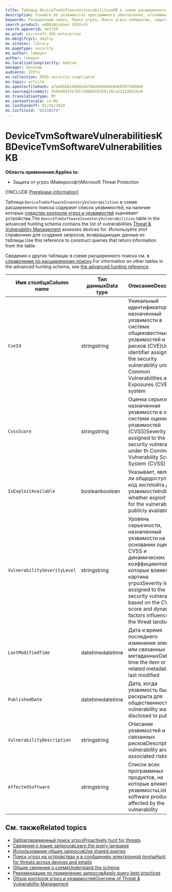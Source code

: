 ```yaml
---
title: Таблица DeviceTvmSoftwareVulnerabilitiesKB в схеме расширенного поиска
description: Узнайте об уязвимостях программного обеспечения, отслеживаемых средством контроля угроз и уязвимостей, в таблице DeviceTvmSoftwareVulnerabilitiesKB схемы расширенного поиска.
keywords: Расширенный поиск, Поиск угроз, Поиск угроз кибератак, защита от угроз Майкрософт, Microsoft 365, MTP, m365, поиск, запрос, метрическое содержание, схема, справочные материалы, Кусто, таблица, столбец, тип данных, описание, угроза & уязвимости, ТВМ, Управление устройствами, программное обеспечение, наличие уязвимостей, CVE ID, КВСС, Девицетвмсофтваревулнерабилитиескб
search.product: eADQiWindows 10XVcnh
search.appverid: met150
ms.prod: microsoft-365-enterprise
ms.mktglfcycl: deploy
ms.sitesec: library
ms.pagetype: security
ms.author: lomayor
author: lomayor
ms.localizationpriority: medium
manager: dansimp
audience: ITPro
ms.collection: M365-security-compliance
ms.topic: article
ms.openlocfilehash: a7a68bb610669a5b7b0d48d404e0de0f67360969
ms.sourcegitcommit: 5b8e9935fe7bfcb96b8f8356119ce23152bd16a9
ms.translationtype: MT
ms.contentlocale: ru-RU
ms.lasthandoff: 01/16/2020
ms.locfileid: "41210174"
---
```

# <a name="devicetvmsoftwarevulnerabilitieskb"></a><span data-ttu-id="f051d-104">DeviceTvmSoftwareVulnerabilitiesKB</span><span class="sxs-lookup"><span data-stu-id="f051d-104">DeviceTvmSoftwareVulnerabilitiesKB</span></span>

<span data-ttu-id="f051d-105">**Область применения:**</span><span class="sxs-lookup"><span data-stu-id="f051d-105">**Applies to:**</span></span>
- <span data-ttu-id="f051d-106">Защита от угроз (Майкрософт)</span><span class="sxs-lookup"><span data-stu-id="f051d-106">Microsoft Threat Protection</span></span>

[!INCLUDE [Prerelease information](../includes/prerelease.md)]

<span data-ttu-id="f051d-107">Таблица `DeviceTvmSoftwareInventoryVulnerabilities` в схеме расширенного поиска содержит список уязвимостей, на наличие которых [средство контроля угроз и уязвимостей](https://docs.microsoft.com/windows/security/threat-protection/microsoft-defender-atp/next-gen-threat-and-vuln-mgt) оценивает устройства.</span><span class="sxs-lookup"><span data-stu-id="f051d-107">The `DeviceTvmSoftwareInventoryVulnerabilities` table in the advanced hunting schema contains the list of vulnerabilities [Threat & Vulnerability Management](https://docs.microsoft.com/windows/security/threat-protection/microsoft-defender-atp/next-gen-threat-and-vuln-mgt) assesses devices for.</span></span> <span data-ttu-id="f051d-108">Используйте этот справочник для создания запросов, возвращающих данные из таблицы.</span><span class="sxs-lookup"><span data-stu-id="f051d-108">Use this reference to construct queries that return information from the table.</span></span>

<span data-ttu-id="f051d-109">Сведения о других таблицах в схеме расширенного поиска см. в [справочнике по расширенному поиску](advanced-hunting-schema-tables.md).</span><span class="sxs-lookup"><span data-stu-id="f051d-109">For information on other tables in the advanced hunting schema, see [the advanced hunting reference](advanced-hunting-schema-tables.md).</span></span>

| <span data-ttu-id="f051d-110">Имя столбца</span><span class="sxs-lookup"><span data-stu-id="f051d-110">Column name</span></span> | <span data-ttu-id="f051d-111">Тип данных</span><span class="sxs-lookup"><span data-stu-id="f051d-111">Data type</span></span> | <span data-ttu-id="f051d-112">Описание</span><span class="sxs-lookup"><span data-stu-id="f051d-112">Description</span></span> |
|-------------|-----------|-------------|
| `CveId` | <span data-ttu-id="f051d-113">string</span><span class="sxs-lookup"><span data-stu-id="f051d-113">string</span></span> | <span data-ttu-id="f051d-114">Уникальный идентификатор, назначенный уязвимости в системе общеизвестных уязвимостей и рисков (CVE)</span><span class="sxs-lookup"><span data-stu-id="f051d-114">Unique identifier assigned to the security vulnerability under the Common Vulnerabilities and Exposures (CVE) system</span></span> |
| `CvssScore` | <span data-ttu-id="f051d-115">string</span><span class="sxs-lookup"><span data-stu-id="f051d-115">string</span></span> | <span data-ttu-id="f051d-116">Оценка серьезности, назначенная уязвимости в общей системе оценки уязвимостей (CVSS)</span><span class="sxs-lookup"><span data-stu-id="f051d-116">Severity score assigned to the security vulnerability under th Common Vulnerability Scoring System (CVSS)</span></span> |
| `IsExploitAvailable` | <span data-ttu-id="f051d-117">boolean</span><span class="sxs-lookup"><span data-stu-id="f051d-117">boolean</span></span> | <span data-ttu-id="f051d-118">Указывает, является ли общедоступным код эксплойта для уязвимости</span><span class="sxs-lookup"><span data-stu-id="f051d-118">Indicates whether exploit code for the vulnerability is publicly available</span></span> |
| `VulnerabilitySeverityLevel` | <span data-ttu-id="f051d-119">string</span><span class="sxs-lookup"><span data-stu-id="f051d-119">string</span></span> | <span data-ttu-id="f051d-120">Уровень серьезности, назначенный уязвимости на основании оценки CVSS и динамических коэффициентов, на которые влияет картина угроз</span><span class="sxs-lookup"><span data-stu-id="f051d-120">Severity level assigned to the security vulnerability based on the CVSS score and dynamic factors influenced by the threat landscape</span></span> |
| `LastModifiedTime` | <span data-ttu-id="f051d-121">datetime</span><span class="sxs-lookup"><span data-stu-id="f051d-121">datetime</span></span> | <span data-ttu-id="f051d-122">Дата и время последнего изменения элемента или связанных метаданных</span><span class="sxs-lookup"><span data-stu-id="f051d-122">Date and time the item or related metadata was last modified</span></span> |
| `PublishedDate` | <span data-ttu-id="f051d-123">datetime</span><span class="sxs-lookup"><span data-stu-id="f051d-123">datetime</span></span> | <span data-ttu-id="f051d-124">Дата, когда уязвимость была раскрыта для общественности</span><span class="sxs-lookup"><span data-stu-id="f051d-124">Date vulnerability was disclosed to public</span></span> |
| `VulnerabilityDescription` | <span data-ttu-id="f051d-125">string</span><span class="sxs-lookup"><span data-stu-id="f051d-125">string</span></span> | <span data-ttu-id="f051d-126">Описание уязвимостей и связанных рисков</span><span class="sxs-lookup"><span data-stu-id="f051d-126">Description of vulnerability and associated risks</span></span> |
| `AffectedSoftware` | <span data-ttu-id="f051d-127">string</span><span class="sxs-lookup"><span data-stu-id="f051d-127">string</span></span> | <span data-ttu-id="f051d-128">Список всех программных продуктов, на которые влияет уязвимость</span><span class="sxs-lookup"><span data-stu-id="f051d-128">List of all software products affected by the vulnerability</span></span> |

## <a name="related-topics"></a><span data-ttu-id="f051d-129">См. также</span><span class="sxs-lookup"><span data-stu-id="f051d-129">Related topics</span></span>

- [<span data-ttu-id="f051d-130">Заблаговременный поиск угроз</span><span class="sxs-lookup"><span data-stu-id="f051d-130">Proactively hunt for threats</span></span>](advanced-hunting-overview.md)
- [<span data-ttu-id="f051d-131">Сведения о языке запросов</span><span class="sxs-lookup"><span data-stu-id="f051d-131">Learn the query language</span></span>](advanced-hunting-query-language.md)
- [<span data-ttu-id="f051d-132">Использование общих запросов</span><span class="sxs-lookup"><span data-stu-id="f051d-132">Use shared queries</span></span>](advanced-hunting-shared-queries.md)
- [<span data-ttu-id="f051d-133">Поиск угроз на устройствах и в сообщениях электронной почты</span><span class="sxs-lookup"><span data-stu-id="f051d-133">Hunt for threats across devices and emails</span></span>](advanced-hunting-query-emails-devices.md)
- [<span data-ttu-id="f051d-134">Общие сведения о схеме</span><span class="sxs-lookup"><span data-stu-id="f051d-134">Understand the schema</span></span>](advanced-hunting-schema-tables.md)
- [<span data-ttu-id="f051d-135">Рекомендации по применению запросов</span><span class="sxs-lookup"><span data-stu-id="f051d-135">Apply query best practices</span></span>](advanced-hunting-best-practices.md)
- [<span data-ttu-id="f051d-136">Обзор контроля угроз и уязвимостей</span><span class="sxs-lookup"><span data-stu-id="f051d-136">Overview of Threat & Vulnerability Management</span></span>](https://docs.microsoft.com/windows/security/threat-protection/microsoft-defender-atp/next-gen-threat-and-vuln-mgt)
